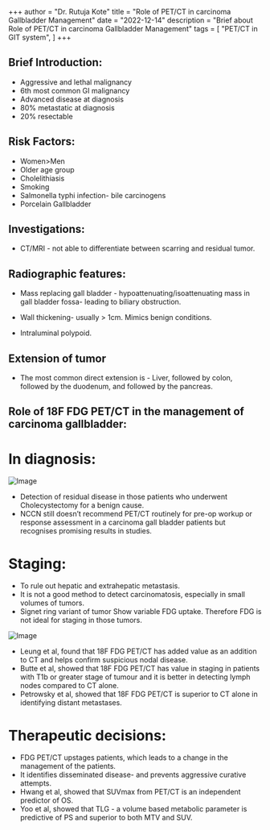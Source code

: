 +++
author = "Dr. Rutuja Kote"
title = "Role of PET/CT in carcinoma Gallbladder Management"
date = "2022-12-14"
description = "Brief about Role of PET/CT in carcinoma Gallbladder Management"
tags = [
    "PET/CT in GIT system",
]
+++


## Brief Introduction:

- Aggressive and lethal malignancy
- 6th most common GI malignancy
- Advanced disease at diagnosis
- 80% metastatic at diagnosis
- 20% resectable


## Risk Factors:

- Women>Men
- Older age group
- Cholelithiasis
- Smoking
- Salmonella typhi infection- bile carcinogens
- Porcelain Gallbladder


## Investigations:

- CT/MRI - not able to differentiate between scarring and residual tumor.


## Radiographic features:

- Mass replacing gall bladder - hypoattenuating/isoattenuating mass in gall bladder fossa- leading to biliary obstruction.

- Wall thickening- usually > 1cm. Mimics benign conditions. 

- Intraluminal polypoid.


## Extension of tumor

- The most common direct extension is - Liver, followed by colon, followed by the duodenum, and followed by the pancreas. 


## Role of 18F FDG PET/CT in the management of carcinoma gallbladder:

# In diagnosis: 

![Image](/Carcinoma-GB/1.png)

- Detection of residual disease in those patients who underwent Cholecystectomy for a benign cause.
- NCCN still doesn’t recommend PET/CT routinely for pre-op workup or response assessment in a carcinoma gall bladder patients but recognises promising results in studies.

# Staging:

- To rule out hepatic and extrahepatic metastasis.
- It is not a good method to detect carcinomatosis, especially in small volumes of tumors.
- Signet ring variant of tumor Show variable FDG uptake.  Therefore FDG is not ideal for staging in those tumors.

![Image](/Carcinoma-GB/2.png)

- Leung et al, found that 18F FDG PET/CT has added value as an addition to CT and helps confirm suspicious nodal disease.
- Butte et al, showed that 18F FDG PET/CT has value in staging in patients with T1b or greater stage of tumour and it is better in detecting lymph nodes compared to CT alone.
- Petrowsky et al, showed that 18F FDG PET/CT is superior to CT alone in identifying distant metastases.

# Therapeutic decisions:

- FDG PET/CT upstages patients, which leads to a change in the management of the patients. 
- It identifies disseminated disease- and prevents aggressive curative attempts.
- Hwang et al, showed that SUVmax from PET/CT is an independent predictor of OS. 
- Yoo et al, showed that TLG - a volume based metabolic parameter is predictive of PS and superior to both MTV and SUV.





